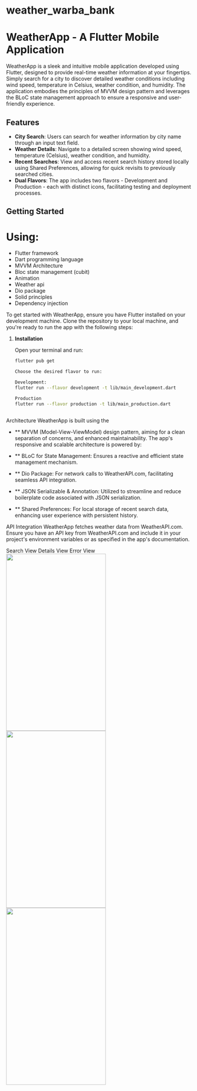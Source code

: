 # weather_warba_bank

# WeatherApp - A Flutter Mobile Application

WeatherApp is a sleek and intuitive mobile application developed using Flutter, designed to provide real-time weather information at your fingertips. Simply search for a city to discover detailed weather conditions including wind speed, temperature in Celsius, weather condition, and humidity. The application embodies the principles of MVVM design pattern and leverages the BLoC state management approach to ensure a responsive and user-friendly experience.


## Features

- **City Search**: Users can search for weather information by city name through an input text field.
- **Weather Details**: Navigate to a detailed screen showing wind speed, temperature (Celsius), weather condition, and humidity.
- **Recent Searches**: View and access recent search history stored locally using Shared Preferences, allowing for quick revisits to previously searched cities.
- **Dual Flavors**: The app includes two flavors - Development and Production - each with distinct icons, facilitating testing and deployment processes.

## Getting Started
# Using:
- Flutter framework
- Dart programming language
- MVVM Architecture
- Bloc state management (cubit)
- Animation
- Weather api
- Dio package
- Solid principles
- Dependency injection

To get started with WeatherApp, ensure you have Flutter installed on your development machine. Clone the repository to your local machine, and you're ready to run the app with the following steps:

1. **Installation**

   Open your terminal and run:

   ```bash
   flutter pub get
   
   Choose the desired flavor to run:
   
   Development:
   flutter run --flavor development -t lib/main_development.dart
   
   Production
   flutter run --flavor production -t lib/main_production.dart



Architecture
WeatherApp is built using the 
- ** MVVM (Model-View-ViewModel) design pattern, aiming for a clean separation of concerns, 
and enhanced maintainability. The app's responsive and scalable architecture is powered by:

- ** BLoC for State Management: Ensures a reactive and efficient state management mechanism.
- ** Dio Package: For network calls to WeatherAPI.com, facilitating seamless API integration.
- ** JSON Serializable & Annotation: Utilized to streamline and reduce boilerplate code associated with JSON serialization.
- ** Shared Preferences: For local storage of recent search data, enhancing user experience with persistent history.

API Integration
WeatherApp fetches weather data from WeatherAPI.com. 
Ensure you have an API key from WeatherAPI.com and include it in your project's 
environment variables or as specified in the app's documentation.


 <tr>
    <td>Search View</td>
    <td>Details View</td>
    <td>Error View</td>
  </tr>
  <tr>
    <td><img src="https://github.com/Qadomy/Weather/blob/master/assets/images/screen2.jpg" width=270 height=480></td>
    <td><img src="https://github.com/Qadomy/Weather/blob/master/assets/images/screen1.jpg" width=270 height=480></td>
    <td><img src="" width=270 height=480></td>
  </tr>
